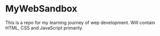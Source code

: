 # MyWebSandbox
This is a repo for my learning journey of wep development. Will contain HTML, CSS and JavaScript primarily.
